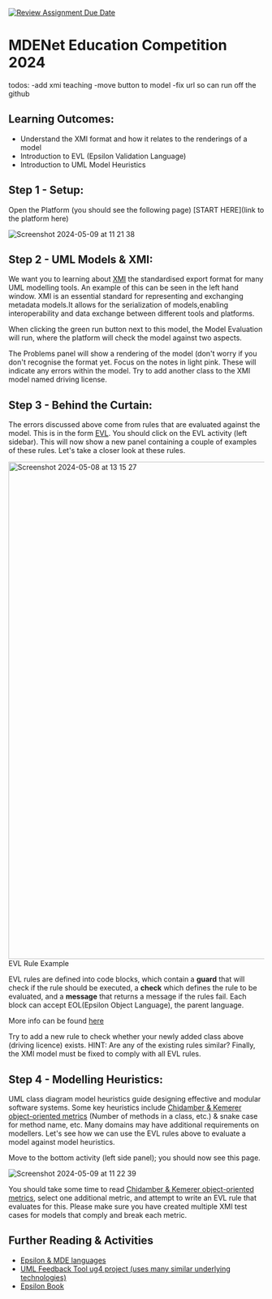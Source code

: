 [![Review Assignment Due Date](https://classroom.github.com/assets/deadline-readme-button-24ddc0f5d75046c5622901739e7c5dd533143b0c8e959d652212380cedb1ea36.svg)](https://classroom.github.com/a/SVxIruZC)
# MDENet Education Competition 2024

todos:
-add xmi teaching
-move button to model 
-fix url so can run off the github


## Learning Outcomes:
* Understand the XMI format and how it relates to the renderings of a model
* Introduction to EVL (Epsilon Validation Language)
* Introduction to UML Model Heuristics

## Step 1 - Setup:
Open the Platform (you should see the following page)
[START HERE](link to the platform here)

![Screenshot 2024-05-09 at 11 21 38](https://github.com/mdenet-education-competition-2023/mdenet-education-competition-2023-euanChalmers02/assets/113519226/1d05441f-143c-45a2-8030-719d01d647f5)

## Step 2 - UML Models & XMI: 
We want you to learning about [XMI](https://en.wikipedia.org/wiki/XML_Metadata_Interchange) the standardised export format for many UML modelling tools. An example of this can be seen in the left hand window. XMI is an essential standard for representing and exchanging metadata models.It allows for the serialization of models,enabling interoperability and data exchange between different tools and platforms.

When clicking the green run button next to this model, the Model Evaluation will run, where the platform will check the model against two aspects. 

The Problems panel will show a rendering of the model (don't worry if you don't recognise the format yet. Focus on the notes in light pink. These will indicate any errors within the model. Try to add another class to the XMI model named driving license.

## Step 3 - Behind the Curtain:
The errors discussed above come from rules that are evaluated against the model. This is in the form [EVL](https://eclipse.dev/epsilon/doc/evl/). You should click on the EVL activity (left sidebar). This will now show a new panel containing a couple of examples of these rules. Let's take a closer look at these rules.

<img width="980" alt="Screenshot 2024-05-08 at 13 15 27" src="https://github.com/mdenet-education-competition-2023/mdenet-education-competition-2023-euanChalmers02/assets/113519226/edd316b3-58d4-41d1-b2ae-2ce9e96cda4f">
EVL Rule Example

EVL rules are defined into code blocks, which contain a **guard** that will check if the rule should be executed, a **check** which defines the rule to be evaluated, and a **message** that returns a message if the rules fail. Each block can accept EOL(Epsilon Object Language), the parent language.

More info can be found [here](https://eclipse.dev/epsilon/doc/evl/)

Try to add a new rule to check whether your newly added class above (driving licence) exists. HINT: Are any of the existing rules similar? Finally, the XMI model must be fixed to comply with all EVL rules. 

## Step 4 - Modelling Heuristics:
UML class diagram model heuristics guide designing effective and modular software systems. Some key heuristics include [Chidamber & Kemerer object-oriented metrics](https://www.aivosto.com/project/help/pm-oo-ck.html) (Number of methods in a class, etc.) & snake case for method name, etc. Many domains may have additional requirements on modellers. Let's see how we can use the EVL rules above to evaluate a model against model heuristics.

Move to the bottom activity (left side panel); you should now see this page.

![Screenshot 2024-05-09 at 11 22 39](https://github.com/mdenet-education-competition-2023/mdenet-education-competition-2023-euanChalmers02/assets/113519226/ebaf55f0-3874-4a6f-a21b-8130b6b94087)

You should take some time to read [Chidamber & Kemerer object-oriented metrics](https://www.aivosto.com/project/help/pm-oo-ck.html), select one additional metric, and attempt to write an EVL rule that evaluates for this. Please make sure you have created multiple XMI test cases for models that comply and break each metric.


## Further Reading & Activities
* [Epsilon & MDE languages](https://eclipse.dev/epsilon/)
* [UML Feedback Tool ug4 project (uses many similar underlying technologies)](https://euanchalmers.s3.eu-west-1.amazonaws.com/FE/WelcomePage.html)
* [Epsilon Book](https://eclipse.dev/epsilon/doc/book/)
